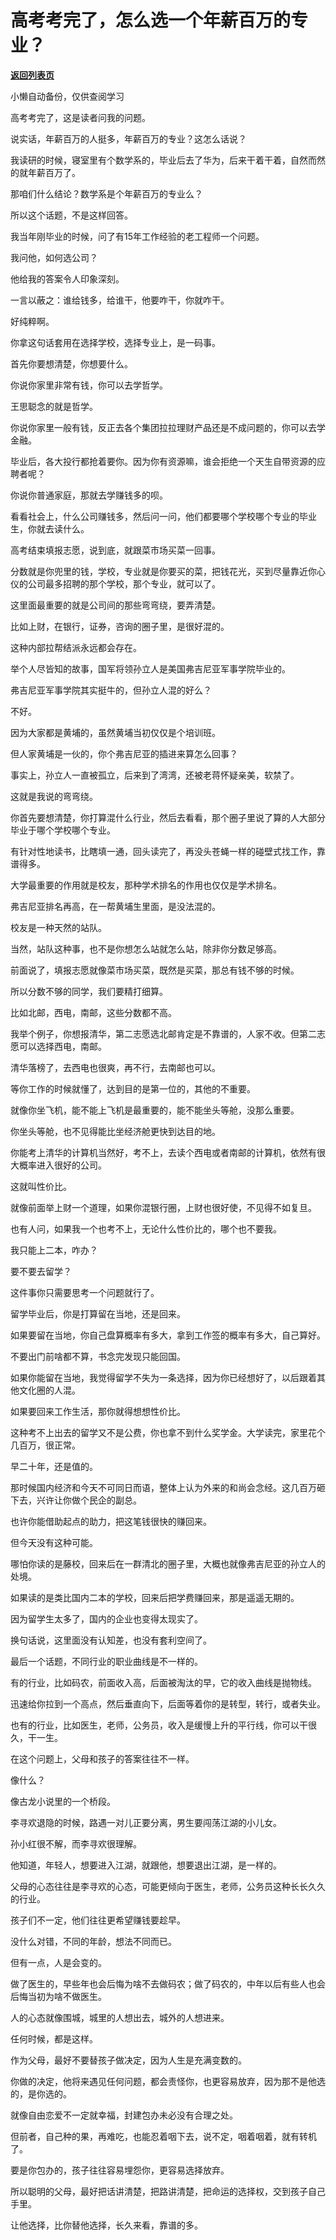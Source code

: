# 高考考完了，怎么选一个年薪百万的专业？

[**返回列表页**](/gzh/记忆承载3)

小懒自动备份，仅供查阅学习

高考考完了，这是读者问我的问题。

  

说实话，年薪百万的人挺多，年薪百万的专业？这怎么话说？

  

我读研的时候，寝室里有个数学系的，毕业后去了华为，后来干着干着，自然而然的就年薪百万了。

  

那咱们什么结论？数学系是个年薪百万的专业么？  

  

所以这个话题，不是这样回答。  

  

我当年刚毕业的时候，问了有15年工作经验的老工程师一个问题。

  

我问他，如何选公司？

  

他给我的答案令人印象深刻。

  

一言以蔽之：谁给钱多，给谁干，他要咋干，你就咋干。

  

好纯粹啊。

  

你拿这句话套用在选择学校，选择专业上，是一码事。

  

首先你要想清楚，你想要什么。  

  

你说你家里非常有钱，你可以去学哲学。  

  

王思聪念的就是哲学。

  

你说你家里一般有钱，反正去各个集团拉拉理财产品还是不成问题的，你可以去学金融。

  

毕业后，各大投行都抢着要你。因为你有资源嘛，谁会拒绝一个天生自带资源的应聘者呢？

  

你说你普通家庭，那就去学赚钱多的呗。

  

看看社会上，什么公司赚钱多，然后问一问，他们都要哪个学校哪个专业的毕业生，你就去读什么。

  

高考结束填报志愿，说到底，就跟菜市场买菜一回事。

  

分数就是你兜里的钱，学校，专业就是你要买的菜，把钱花光，买到尽量靠近你心仪的公司最多招聘的那个学校，那个专业，就可以了。

  

这里面最重要的就是公司间的那些弯弯绕，要弄清楚。

  

比如上财，在银行，证券，咨询的圈子里，是很好混的。  

  

这种内部拉帮结派永远都会存在。

  

举个人尽皆知的故事，国军将领孙立人是美国弗吉尼亚军事学院毕业的。

  

弗吉尼亚军事学院其实挺牛的，但孙立人混的好么？

  

不好。

  

因为大家都是黄埔的，虽然黄埔当初仅仅是个培训班。

  

但人家黄埔是一伙的，你个弗吉尼亚的插进来算怎么回事？

  

事实上，孙立人一直被孤立，后来到了湾湾，还被老蒋怀疑亲美，软禁了。  

  

这就是我说的弯弯绕。  

  

你首先要想清楚，你打算混什么行业，然后去看看，那个圈子里说了算的人大部分毕业于哪个学校哪个专业。

  

有针对性地读书，比瞎填一通，回头读完了，再没头苍蝇一样的碰壁式找工作，靠谱得多。

  

大学最重要的作用就是校友，那种学术排名的作用也仅仅是学术排名。

  

弗吉尼亚排名再高，在一帮黄埔生里面，是没法混的。

  

校友是一种天然的站队。

  

当然，站队这种事，也不是你想怎么站就怎么站，除非你分数足够高。  

  

前面说了，填报志愿就像菜市场买菜，既然是买菜，那总有钱不够的时候。

  

所以分数不够的同学，我们要精打细算。

  

比如北邮，西电，南邮，这些分数都不高。

  

我举个例子，你想报清华，第二志愿选北邮肯定是不靠谱的，人家不收。但第二志愿可以选择西电，南邮。

  

清华落榜了，去西电也很爽，再不行，去南邮也可以。  

  

等你工作的时候就懂了，达到目的是第一位的，其他的不重要。  

  

就像你坐飞机，能不能上飞机是最重要的，能不能坐头等舱，没那么重要。

  

你坐头等舱，也不见得能比坐经济舱更快到达目的地。

  

你能考上清华的计算机当然好，考不上，去读个西电或者南邮的计算机，依然有很大概率进入很好的公司。  

  

这就叫性价比。

  

就像前面举上财一个道理，如果你混银行圈，上财也很好使，不见得不如复旦。

  

也有人问，如果我一个也考不上，无论什么性价比的，哪个也不要我。

  

我只能上二本，咋办？

  

要不要去留学？

  

这件事你只需要思考一个问题就行了。

  

留学毕业后，你是打算留在当地，还是回来。

  

如果要留在当地，你自己盘算概率有多大，拿到工作签的概率有多大，自己算好。

  

不要出门前啥都不算，书念完发现只能回国。

  

如果你能留在当地，我觉得留学不失为一条选择，因为你已经想好了，以后跟着其他文化圈的人混。

  

如果要回来工作生活，那你就得想想性价比。  

  

这种考不上出去的留学又不是公费，你也拿不到什么奖学金。大学读完，家里花个几百万，很正常。

  

早二十年，还是值的。  

  

那时候国内经济和今天不可同日而语，整体上认为外来的和尚会念经。这几百万砸下去，兴许让你做个民企的副总。

  

也许你能借助起点的助力，把这笔钱很快的赚回来。  

  

但今天没有这种可能。

  

哪怕你读的是藤校，回来后在一群清北的圈子里，大概也就像弗吉尼亚的孙立人的处境。

  

如果读的是类比国内二本的学校，回来后把学费赚回来，那是遥遥无期的。  

  

因为留学生太多了，国内的企业也变得太现实了。  

  

换句话说，这里面没有认知差，也没有套利空间了。

  

最后一个话题，不同行业的职业曲线是不一样的。  

  

有的行业，比如码农，前面收入高，后面被淘汰的早，它的收入曲线是抛物线。

  

迅速给你拉到一个高点，然后垂直向下，后面等着你的是转型，转行，或者失业。

  

也有的行业，比如医生，老师，公务员，收入是缓慢上升的平行线，你可以干很久，干一生。

  

在这个问题上，父母和孩子的答案往往不一样。

  

像什么？

  

像古龙小说里的一个桥段。

  

李寻欢退隐的时候，路遇一对儿正要分离，男生要闯荡江湖的小儿女。

  

孙小红很不解，而李寻欢很理解。

  

他知道，年轻人，想要进入江湖，就跟他，想要退出江湖，是一样的。

  

父母的心态往往是李寻欢的心态，可能更倾向于医生，老师，公务员这种长长久久的行业。  

  

孩子们不一定，他们往往更希望赚钱要趁早。  

  

没什么对错，不同的年龄，想法不同而已。  

  

但有一点，人是会变的。

  

做了医生的，早些年也会后悔为啥不去做码农；做了码农的，中年以后有些人也会后悔当初为啥不做医生。  

  

人的心态就像围城，城里的人想出去，城外的人想进来。

  

任何时候，都是这样。

  

作为父母，最好不要替孩子做决定，因为人生是充满变数的。

  

你做的决定，他将来遇见任何问题，都会责怪你，也更容易放弃，因为那不是他选的，是你选的。  

  

就像自由恋爱不一定就幸福，封建包办未必没有合理之处。  

  

但前者，自己种的果，再难吃，也能忍着咽下去，说不定，咽着咽着，就有转机了。

  

要是你包办的，孩子往往容易埋怨你，更容易选择放弃。

  

所以聪明的父母，最好把话讲清楚，把路讲清楚，把命运的选择权，交到孩子自己手里。

  

让他选择，比你替他选择，长久来看，靠谱的多。

